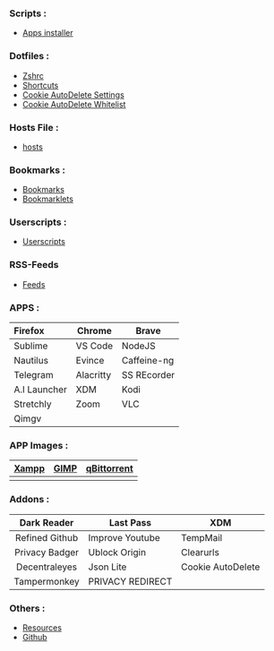 ### Scripts :
- [Apps installer](https://raw.githubusercontent.com/fynks/configs/master/scripts/apps_installer.sh)

### Dotfiles :
-  [Zshrc](https://raw.githubusercontent.com/fynks/configs/master/dotfiles/remove_this_text.zshrc)
-  [Shortcuts](https://raw.githubusercontent.com/fynks/configs/master/dotfiles/custom_shortcuts)
- [Cookie AutoDelete Settings](https://github.com/fynks/configs/blob/master/dotfiles/CAD_settings.json)
- [Cookie AutoDelete Whitelist](https://github.com/fynks/configs/blob/master/dotfiles/CAD_white_list.json)

### Hosts File :
-  [hosts](https://raw.githubusercontent.com/StevenBlack/hosts/master/hosts)

### Bookmarks :
-  [Bookmarks](https://github.com/fynks/bookmarks/blob/master/bookmarks.html)
-  [Bookmarklets](https://github.com/fynks/bookmarklets)

### Userscripts :
- [Userscripts](https://github.com/fynks/userscripts)

### RSS-Feeds
- [Feeds](https://github.com/fynks/bookmarks/blob/main/rss-feeds.opml)

### APPS :

| Firefox      | Chrome    | Brave       |
|:------------ | --------- | ----------- |
| Sublime      | VS Code   | NodeJS      |
| Nautilus     | Evince    | Caffeine-ng |
| Telegram     | Alacritty | SS REcorder |
| A.I Launcher | XDM       | Kodi        |
|  Stretchly   | Zoom      | VLC         |
| Qimgv        |           |             |

### APP Images :

| [Xampp](https://www.apachefriends.org/index.html) | [GIMP](https://www.appimagehub.com/p/1231847/) | [qBittorrent](https://www.appimagehub.com/p/1346648/) |
|:-------------------------------------------------:|:----------------------------------------------:|:-----------------------------------------------------:|
|                                                   |                                                |                                                       |

### Addons :

| Dark Reader    | Last Pass       | XDM       |
|:--------------:| --------------- | --------- |
| Refined Github | Improve Youtube | TempMail  |
| Privacy Badger | Ublock Origin   | Clearurls |
| Decentraleyes  | Json Lite       |Cookie AutoDelete|
| Tampermonkey   |PRIVACY REDIRECT |                 |

### Others :
- [Resources](https://github.com/fynks/Resources) 
- [Github](https://github.com/fynks/configs)
